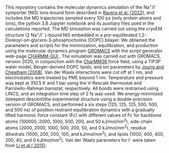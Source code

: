 This repository contains the molecular dynamics simulation of the Na<sup>+</sup>/I<sup>-</sup> symporter (NIS)  ions-bound form described in <a href=https://doi.org/10.1101/2022.04.07.487502 > Ravera <ital>et al.</ital> (2022)</a>, and includes the MD trajectories
sampled every 100 ps (only protein atoms and ions), the python 3.8 Jupyter notebook 
and its auxiliary files used in the calculations reported. The MD  simulation 
was carried out using the cryoEM structure (2 Na<sup>+</sup>/I<sup>-</sup>
)-bound NIS embedded in a pre-equilibrated 1,2-Dioleoyl-sn-glycero-3-phosphocholine
(DOPC) bilayer. We obtained the parameters and scripts for the minimization, equilibration, and
production using the molecular dynamics program <a href=https://www.gromacs.org/>GROMACS</a> with the script generator web-page <a href=https://charmm-gui.org> CHARMM-GUI </a>. 
The simulation was carried out with GROMACS, version 2020, 
in conjunction with the <a href=https://onlinelibrary.wiley.com/doi/10.1002/jcc.23354>CharMM36 </a>force field, using a TIP3P water model, Berger-derived DOPC lipids, 
and ion parameters by <a href=https://doi.org/10.1021/jp8001614> Joung and Cheatham (2008)</a>. Van der Waals interactions were cut off at 1 nm, and electrostatics 
were treated by PME beyond 1 nm. Temperature and pressure was kept at 310.5 K and 1 bar using the V-Rescale 
thermostat and Parrinello-Rahman barostat, respectively. All bonds were restrained using LINCS, and an integration 
time step of 2 fs was used. We energy-minimized (steepest descent)the experimental structure using a double-precision version of GROMACS, 
and performed a six steps (125, 125, 125, 500, 500, and 500 ns) of position restraint equilibration dynamics with a gradually lifted harmonic force 
constant (Fc) with different values of Fc for backbone atoms (100000, 2000, 1000, 500, 200, and 50 kJ/mol/nm<sup>2</sup>), 
side-chain atoms (2000, 2000, 1000, 500, 200, 50, and 0 kJ/mol/nm<sup>2</sup>), residue dihedrals (1000, 200, 200, 
100, and kJ/mol/nm<sup>2</sup>), and lipids (1000, 400, 400, 200, 40, and 0 kJ/mol/nm<sup>2</sup>). Van der Waals parameters
for I<sup>-</sup> were taken from <a href=https://pubs.acs.org/doi/pdf/10.1021/ct500918t>Li <it>et al.</it>( 2015)</a>.
